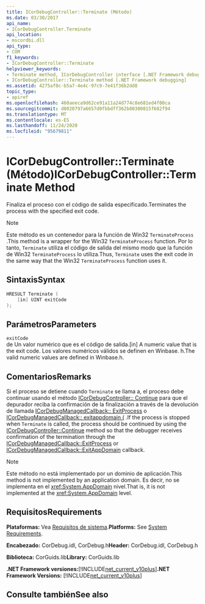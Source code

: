 ```yaml
---
title: ICorDebugController::Terminate (Método)
ms.date: 03/30/2017
api_name:
- ICorDebugController.Terminate
api_location:
- mscordbi.dll
api_type:
- COM
f1_keywords:
- ICorDebugController::Terminate
helpviewer_keywords:
- Terminate method, ICorDebugController interface [.NET Framework debugging]
- ICorDebugController::Terminate method [.NET Framework debugging]
ms.assetid: 4275af0c-b5a7-4e4c-97c9-7e41f36b2dd8
topic_type:
- apiref
ms.openlocfilehash: 460aeeca9d62ce91a11a24d774c8e681ed4f00ca
ms.sourcegitcommit: d8020797a6657d0fbbdff362b80300815f682f94
ms.translationtype: MT
ms.contentlocale: es-ES
ms.lasthandoff: 11/24/2020
ms.locfileid: "95679811"
---
```

# <a name="icordebugcontrollerterminate-method"></a><span data-ttu-id="81dd7-102">ICorDebugController::Terminate (Método)</span><span class="sxs-lookup"><span data-stu-id="81dd7-102">ICorDebugController::Terminate Method</span></span>

<span data-ttu-id="81dd7-103">Finaliza el proceso con el código de salida especificado.</span><span class="sxs-lookup"><span data-stu-id="81dd7-103">Terminates the process with the specified exit code.</span></span>  
  
> [!NOTE]
> <span data-ttu-id="81dd7-104">Este método es un contenedor para la función de Win32 `TerminateProcess` .</span><span class="sxs-lookup"><span data-stu-id="81dd7-104">This method is a wrapper for the Win32 `TerminateProcess` function.</span></span> <span data-ttu-id="81dd7-105">Por lo tanto, `Terminate` utiliza el código de salida del mismo modo que la función de Win32 `TerminateProcess` lo utiliza.</span><span class="sxs-lookup"><span data-stu-id="81dd7-105">Thus, `Terminate` uses the exit code in the same way that the Win32 `TerminateProcess` function uses it.</span></span>  
  
## <a name="syntax"></a><span data-ttu-id="81dd7-106">Sintaxis</span><span class="sxs-lookup"><span data-stu-id="81dd7-106">Syntax</span></span>  
  
```cpp  
HRESULT Terminate (  
    [in] UINT exitCode  
);  
```  
  
## <a name="parameters"></a><span data-ttu-id="81dd7-107">Parámetros</span><span class="sxs-lookup"><span data-stu-id="81dd7-107">Parameters</span></span>  

 `exitCode`  
 <span data-ttu-id="81dd7-108">de Un valor numérico que es el código de salida.</span><span class="sxs-lookup"><span data-stu-id="81dd7-108">[in] A numeric value that is the exit code.</span></span> <span data-ttu-id="81dd7-109">Los valores numéricos válidos se definen en Winbase. h.</span><span class="sxs-lookup"><span data-stu-id="81dd7-109">The valid numeric values are defined in Winbase.h.</span></span>  
  
## <a name="remarks"></a><span data-ttu-id="81dd7-110">Comentarios</span><span class="sxs-lookup"><span data-stu-id="81dd7-110">Remarks</span></span>  

 <span data-ttu-id="81dd7-111">Si el proceso se detiene cuando `Terminate` se llama a, el proceso debe continuar usando el método [ICorDebugController:: Continue](icordebugcontroller-continue-method.md) para que el depurador reciba la confirmación de la finalización a través de la devolución de llamada [ICorDebugManagedCallback:: ExitProcess](icordebugmanagedcallback-exitprocess-method.md) o [ICorDebugManagedCallback:: exitappdomain (](icordebugmanagedcallback-exitappdomain-method.md) .</span><span class="sxs-lookup"><span data-stu-id="81dd7-111">If the process is stopped when `Terminate` is called, the process should be continued by using the [ICorDebugController::Continue](icordebugcontroller-continue-method.md) method so that the debugger receives confirmation of the termination through the [ICorDebugManagedCallback::ExitProcess](icordebugmanagedcallback-exitprocess-method.md) or [ICorDebugManagedCallback::ExitAppDomain](icordebugmanagedcallback-exitappdomain-method.md) callback.</span></span>  
  
> [!NOTE]
> <span data-ttu-id="81dd7-112">Este método no está implementado por un dominio de aplicación.</span><span class="sxs-lookup"><span data-stu-id="81dd7-112">This method is not implemented by an application domain.</span></span> <span data-ttu-id="81dd7-113">Es decir, no se implementa en el <xref:System.AppDomain> nivel.</span><span class="sxs-lookup"><span data-stu-id="81dd7-113">That is, it is not implemented at the <xref:System.AppDomain> level.</span></span>  
  
## <a name="requirements"></a><span data-ttu-id="81dd7-114">Requisitos</span><span class="sxs-lookup"><span data-stu-id="81dd7-114">Requirements</span></span>  

 <span data-ttu-id="81dd7-115">**Plataformas:** Vea [Requisitos de sistema](../../get-started/system-requirements.md).</span><span class="sxs-lookup"><span data-stu-id="81dd7-115">**Platforms:** See [System Requirements](../../get-started/system-requirements.md).</span></span>  
  
 <span data-ttu-id="81dd7-116">**Encabezado:** CorDebug.idl, CorDebug.h</span><span class="sxs-lookup"><span data-stu-id="81dd7-116">**Header:** CorDebug.idl, CorDebug.h</span></span>  
  
 <span data-ttu-id="81dd7-117">**Biblioteca:** CorGuids.lib</span><span class="sxs-lookup"><span data-stu-id="81dd7-117">**Library:** CorGuids.lib</span></span>  
  
 <span data-ttu-id="81dd7-118">**.NET Framework versiones:**[!INCLUDE[net_current_v10plus](../../../../includes/net-current-v10plus-md.md)]</span><span class="sxs-lookup"><span data-stu-id="81dd7-118">**.NET Framework Versions:** [!INCLUDE[net_current_v10plus](../../../../includes/net-current-v10plus-md.md)]</span></span>  
  
## <a name="see-also"></a><span data-ttu-id="81dd7-119">Consulte también</span><span class="sxs-lookup"><span data-stu-id="81dd7-119">See also</span></span>
